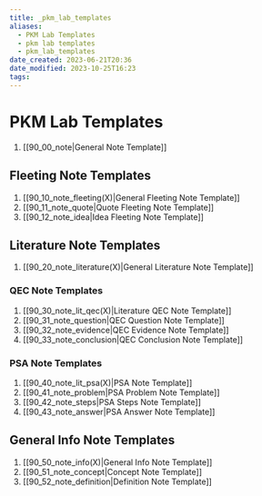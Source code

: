 ```yaml
---
title: _pkm_lab_templates
aliases:
  - PKM Lab Templates
  - pkm lab templates
  - pkm_lab_templates
date_created: 2023-06-21T20:36
date_modified: 2023-10-25T16:23
tags: 
---
```

# PKM Lab Templates

1. [[90_00_note|General Note Template]]

## Fleeting Note Templates

1. [[90_10_note_fleeting(X)|General Fleeting Note Template]]
2. [[90_11_note_quote|Quote Fleeting Note Template]]
3. [[90_12_note_idea|Idea Fleeting Note Template]]

## Literature Note Templates

1. [[90_20_note_literature(X)|General Literature Note Template]]

### QEC Note Templates

1. [[90_30_note_lit_qec(X)|Literature QEC Note Template]]
2. [[90_31_note_question|QEC Question Note Template]]
3. [[90_32_note_evidence|QEC Evidence Note Template]]
4. [[90_33_note_conclusion|QEC Conclusion Note Template]]

### PSA Note Templates

1. [[90_40_note_lit_psa(X)|PSA Note Template]]
2. [[90_41_note_problem|PSA Problem Note Template]]
3. [[90_42_note_steps|PSA Steps Note Template]]
4. [[90_43_note_answer|PSA Answer Note Template]]

## General Info Note Templates

1. [[90_50_note_info(X)|General Info Note Template]]
2. [[90_51_note_concept|Concept Note Template]]
3. [[90_52_note_definition|Definition Note Template]]

